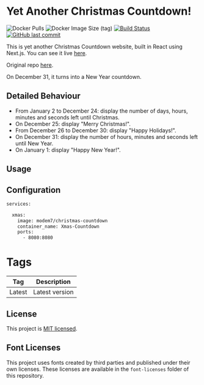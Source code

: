 # Yet Another Christmas Countdown!

![Docker Pulls](https://img.shields.io/docker/pulls/modem7/christmas-countdown)
![Docker Image Size (tag)](https://img.shields.io/docker/image-size/modem7/christmas-countdown/latest)
[![Build Status](https://drone.modem7.com/api/badges/modem7/christmas-countdown/status.svg)](https://drone.modem7.com/modem7/christmas-countdown)
[![GitHub last commit](https://img.shields.io/github/last-commit/modem7/christmas-countdown)](https://github.com/modem7/christmas-countdown)

This is yet another Christmas Countdown website, built in React using Next.js. You can see it live [here](https://yetanotherchristmascountdown.com).

Original repo [here](https://github.com/plbrault/christmas-countdown/).

On December 31, it turns into a New Year countdown.

## Detailed Behaviour

* From January 2 to December 24: display the number of days, hours, minutes and seconds left until Christmas.
* On December 25: display "Merry Christmas!".
* From December 26 to December 30: display "Happy Holidays!".
* On December 31: display the number of hours, minutes and seconds left until New Year.
* On January 1: display "Happy New Year!".

## Usage

## Configuration

```bash
services:

  xmas:
    image: modem7/christmas-countdown
    container_name: Xmas-Countdown
    ports:
      - 8080:8080
```

# Tags
| Tag | Description |
| :----: | --- |
| Latest | Latest version |

## License

This project is [MIT licensed](https://github.com/plbrault/christmas-countdown/blob/main/LICENSE.txt).

## Font Licenses

This project uses fonts created by third parties and published under their own licenses. These licenses are available in the `font-licenses` folder of this repository.